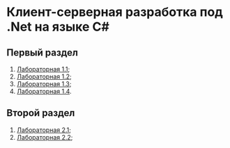 # Клиент-серверная разработка под .Net на языке C#

## Первый раздел

1. [Лабораторная 1.1](ClientServer/MultuTread/Lab01.cs);
2. [Лабораторная 1.2](ClientServer/MultuTread/Lab02.cs);
3. [Лабораторная 1.3](ClientServer/MultuTread/Lab03.cs);
4. [Лабораторная 1.4](ClientServer/MultuTread/Lab04.cs).

## Второй раздел

1. [Лабораторная 2.1](ClientServer/EFC1/);
2. [Лабораторная 2.2](ClientServer/Lab_2_2/);